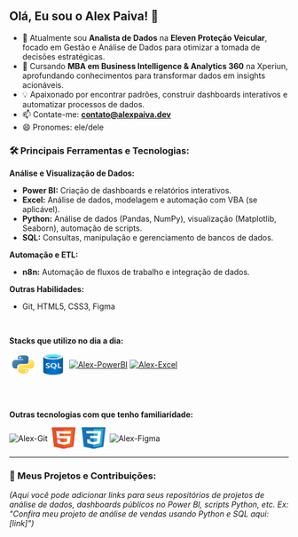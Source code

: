 ## Olá, Eu sou o Alex Paiva! 👋

- 🔭 Atualmente sou **Analista de Dados** na **Eleven Proteção Veicular**, focado em Gestão e Análise de Dados para otimizar a tomada de decisões estratégicas.
- 🌱 Cursando **MBA em Business Intelligence & Analytics 360** na Xperiun, aprofundando conhecimentos para transformar dados em insights acionáveis.
- 💡 Apaixonado por encontrar padrões, construir dashboards interativos e automatizar processos de dados.
- 📫 Contate-me: **contato@alexpaiva.dev**
- 😄 Pronomes: ele/dele

### 🛠️ Principais Ferramentas e Tecnologias:

**Análise e Visualização de Dados:**
* **Power BI:** Criação de dashboards e relatórios interativos.
* **Excel:** Análise de dados, modelagem e automação com VBA (se aplicável).
* **Python:** Análise de dados (Pandas, NumPy), visualização (Matplotlib, Seaborn), automação de scripts.
* **SQL:** Consultas, manipulação e gerenciamento de bancos de dados.

**Automação e ETL:**
* **n8n:** Automação de fluxos de trabalho e integração de dados.

**Outras Habilidades:**
* Git, HTML5, CSS3, Figma

<div style="display: inline_block;"><br>
  <p align="left"><strong>Stacks que utilizo no dia a dia:</strong></p>
  <img align="center" alt="Alex-Python" height="40" width="50" src="https://raw.githubusercontent.com/devicons/devicon/master/icons/python/python-original.svg">
  <img align="center" alt="Alex-SQL" height="40" width="50" src="https://raw.githubusercontent.com/devicons/devicon/master/icons/azuresqldatabase/azuresqldatabase-original.svg"> <a href="https://powerbi.microsoft.com/" target="_blank"><img align="center" alt="Alex-PowerBI" height="40" src="https://img.shields.io/badge/Power%20BI-F2C811?style=for-the-badge&logo=powerbi&logoColor=black"></a>
  <a href="https://www.microsoft.com/pt-br/microsoft-365/excel" target="_blank"><img align="center" alt="Alex-Excel" height="40" src="https://img.shields.io/badge/Microsoft%20Excel-217346?style=for-the-badge&logo=microsoftexcel&logoColor=white"></a>

  <br/><br/>
  <p align="left"><strong>Outras tecnologias com que tenho familiaridade:</strong></p>
  <img align="center" alt="Alex-Git" height="40" width="50" src="https://cdn.jsdelivr.net/gh/devicons/devicon@latest/icons/git/git-original-wordmark.svg" />
  <img align="center" alt="Alex-HTML" height="40" width="50" src="https://raw.githubusercontent.com/devicons/devicon/master/icons/html5/html5-original.svg">
  <img align="center" alt="Alex-CSS" height="40" width="50" src="https://raw.githubusercontent.com/devicons/devicon/master/icons/css3/css3-original.svg">
  <img align="center" alt="Alex-Figma" height="40" width="50" src="https://cdn.jsdelivr.net/gh/devicons/devicon@latest/icons/figma/figma-original.svg" />
</div>

---

### 🚀 Meus Projetos e Contribuições:

*(Aqui você pode adicionar links para seus repositórios de projetos de análise de dados, dashboards públicos no Power BI, scripts Python, etc. Ex: "Confira meu projeto de análise de vendas usando Python e SQL aqui: [link]")*
